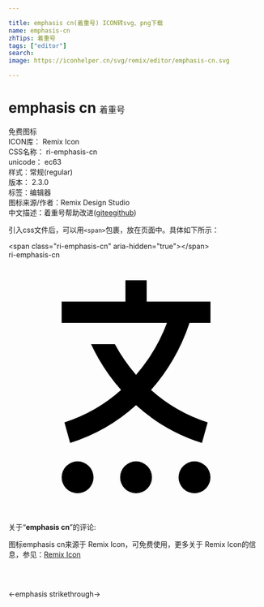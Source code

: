 ```yaml
---

title: emphasis cn(着重号) ICON转svg、png下载
name: emphasis-cn
zhTips: 着重号
tags: ["editor"]
search: 
image: https://iconhelper.cn/svg/remix/editor/emphasis-cn.svg

---
```


# emphasis cn  <small style="font-size: 60%;font-weight: 100">着重号</small>


<div class="detail-page">
<p>
<span><span class="badge-success badge">免费图标</span> </span>
<br/>
<span>
ICON库：
<span class="badge-secondary badge">Remix Icon</span> 
</span>
<br/>
<span>
CSS名称：
<span class="badge-secondary badge">ri-emphasis-cn</span> 
</span>
<br/>
<span>
unicode：
<span class="badge-secondary badge">ec63</span> 
<copy-btn content='ec63' btn-title=""></copy-btn>
<copy-btn :content='String.fromCodePoint(parseInt("ec63", 16))' btn-title="复制U"></copy-btn>
</span><br/><span>样式：<span class="badge-light badge">常规(regular)</span></span>
<br/>
<span>
版本：
<span class="badge-secondary badge">2.3.0</span> 
</span><br/><span>标签：<span class="badge-light badge"><router-link to="/tags/editor.html">编辑器</router-link></span></span>
<br/>
<span>图标来源/作者：<span class="badge-light badge">Remix Design Studio</span></span> 
<br/>
<span class="zh-detail">中文描述：<span class="badge-primary badge">着重号</span><span class="help-link"><span>帮助改进</span>(<a href="https://gitee.com/liuwave/icon-helper/edit/master/json/remix/editor/emphasis-cn.json" target="_blank" rel="noopener noreferrer">gitee</a><a href="https://github.com/liuwave/icon-helper/edit/master/json/remix/editor/emphasis-cn.json" target="_blank" rel="noopener noreferrer">github</a></span>)</span><br/>
</p>
</div>
<div class="alert alert-dark">
  <i class="ri-emphasis-cn ri-xs"></i>
  <i class="ri-emphasis-cn ri-sm"></i>
  <i class="ri-emphasis-cn ri-lg"></i>
  <i class="ri-emphasis-cn ri-2x"></i>
  <i class="ri-emphasis-cn ri-3x"></i>
  <i class="ri-emphasis-cn ri-5x"></i>
  <i class="ri-emphasis-cn ri-7x"></i>
</div>
<div>
  <p>引入css文件后，可以用<code>&lt;span&gt;</code>包裹，放在页面中。具体如下所示：    
  </p>
  <div class="alert alert-primary" style="font-size: 14px">
    &lt;span class="ri-emphasis-cn" aria-hidden="true"&gt;&lt;/span&gt;
    <copy-btn content='<span class="ri-emphasis-cn" aria-hidden="true"></span>'></copy-btn>
  </div>
  <div class="alert alert-secondary">
    <i class="ri-emphasis-cn"
    style="font-size: 24px"
    aria-hidden="true"></i> ri-emphasis-cn
    <copy-btn content="ri-emphasis-cn" btn-title="复制图标名称"></copy-btn>
  </div>
</div>
<div id="svg" class="svg-wrap">
<svg xmlns="http://www.w3.org/2000/svg" viewBox="0 0 24 24">
    <g>
        <path fill="none" d="M0 0h24v24H0z"/>
        <path d="M12 19a1.5 1.5 0 1 1 0 3 1.5 1.5 0 0 1 0-3zm-5.5 0a1.5 1.5 0 1 1 0 3 1.5 1.5 0 0 1 0-3zm11 0a1.5 1.5 0 1 1 0 3 1.5 1.5 0 0 1 0-3zM13 2v2h6v2h-1.968a18.222 18.222 0 0 1-3.621 6.302 14.685 14.685 0 0 0 5.327 3.042l-.536 1.93A16.685 16.685 0 0 1 12 13.726a16.696 16.696 0 0 1-6.202 3.547l-.536-1.929a14.7 14.7 0 0 0 5.327-3.042 18.077 18.077 0 0 1-2.822-4.3h2.24A16.031 16.031 0 0 0 12 10.876a16.168 16.168 0 0 0 2.91-4.876L5 6V4h6V2h2z"/>
    </g>
</svg>

</div>
<detail full-name='ri-emphasis-cn'></detail>  
<div class="icon-detail__container">
<p>关于“<b>emphasis cn</b>”的评论:</p>
</div>
<Vssue title="关于“emphasis cn”的评论" />    
<div><p>图标emphasis cn来源于 Remix Icon，可免费使用，更多关于  Remix Icon的信息，参见：<a target="_blank" href="https://iconhelper.cn/remix.html">Remix Icon</a>
</p></div>

<div style="padding:2rem 0 " class="page-nav"><p class="inner"><span class="prev">←<router-link to="/icon/editor/emphasis.html">emphasis</router-link></span> <span class="next"><router-link to="/icon/editor/strikethrough.html">strikethrough</router-link>→</span></p></div>

